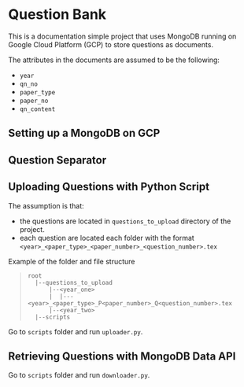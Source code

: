 # Question Bank

This is a documentation simple project that uses MongoDB running on Google Cloud Platform (GCP) to store questions as documents.

The attributes in the documents are assumed to be the following:
- `year`
- `qn_no`
- `paper_type`
- `paper_no`
- `qn_content`

## Setting up a MongoDB on GCP


## Question Separator

## Uploading Questions with Python Script

The assumption is that:
- the questions are located in `questions_to_upload` directory of the project. 
- each question are located each folder with the format `<year>_<paper_type>_<paper_number>_<question_number>.tex` 

Example of the folder and file structure

>```
>root
>   |--questions_to_upload
>       |--<year_one>
>       |  |---<year>_<paper_type>_P<paper_number>_Q<question_number>.tex
>       |--<year_two>
>   |--scripts
>```

Go to `scripts` folder and run `uploader.py`. 

## Retrieving Questions with MongoDB Data API

Go to `scripts` folder and run `downloader.py`. 
